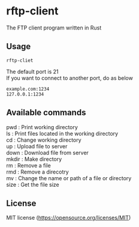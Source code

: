 # rftp-client
The FTP client program written in Rust

## Usage
```
rftp-cliet
```

The default port is 21  
If you want to connect to another port, do as below

```
example.com:1234
127.0.0.1:1234
```

## Available commands
pwd   : Print working directory  
ls    : Print files located in the working directory  
cd    : Change working directory  
up    : Upload file to server  
down  : Download file from server  
mkdir : Make directory  
rm    : Remove a file  
rmd   : Remove a direcotry  
mv    : Change the name or path of a file or directory  
size  : Get the file size  

## License
MIT license (https://opensource.org/licenses/MIT)